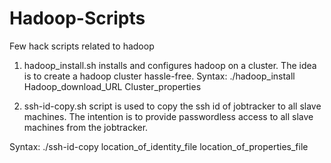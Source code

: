 Hadoop-Scripts
==============

Few hack scripts related to hadoop

1) hadoop_install.sh installs and configures hadoop on a cluster. The idea is to create a hadoop cluster hassle-free.
Syntax: ./hadoop_install Hadoop_download_URL Cluster_properties

2) ssh-id-copy.sh script is used to copy the ssh id of jobtracker to all slave machines. The intention is to provide passwordless access to all slave machines from the jobtracker.

Syntax: ./ssh-id-copy location_of_identity_file location_of_properties_file


